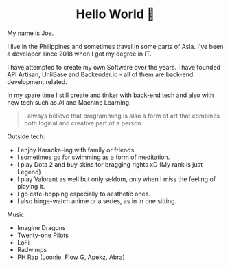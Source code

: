 <h1 align="center">Hello World 👋</h1>

<p>My name is Joe. </p>

<p> I live in the Philippines and sometimes travel in some parts of Asia. I've been a developer since 2018 when I got my degree in IT.</p>

<p>I have attempted to create my own Software over the years. I have founded API Artisan, UnliBase and Backender.io - all of them are back-end development related.</p>
<p> In my spare time I still create and tinker with back-end tech and also with new tech such as AI and Machine Learning.</p>

<blockquote> I always believe that programming is also a form of art that combines both logical and creative part of a person.</blockquote>

<p>Outside tech:</p>
<ul>
  <li>I enjoy Karaoke-ing with family or friends.</li>
  <li>I sometimes go for swimming as a form of meditation.</li>
  <li>I play Dota 2 and buy skins for bragging rights xD (My rank is just Legend) </li>
  <li>I play Valorant as well but only seldom, only when I miss the feeling of playing it.</li>
  <li>I go cafe-hopping especially to aesthetic ones.</li>
  <li>I also binge-watch anime or a series, as in in one sitting.</li>
</ul>

<p>Music:</p>
<ul>
  <li>Imagine Dragons</li>
  <li>Twenty-one Pilots</li>
  <li>LoFi</li>
  <li>Radwimps</li>
  <li>PH Rap (Loonie, Flow G, Apekz, Abra) </li>
</ul>
